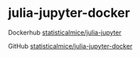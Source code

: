 # julia-jupyter-docker

Dockerhub [statisticalmice/julia-jupyter](https://hub.docker.com/repository/docker/statisticalmice/julia-jupyter)

GitHub [statisticalmice/julia-jupyter-docker](https://github.com/StatisticalMice/julia-jupyter-docker)
